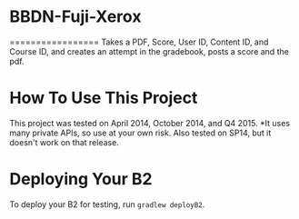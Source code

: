 # BBDN-Fuji-Xerox
=================
Takes a PDF, Score, User ID, Content ID, and Course ID, and creates an attempt in the gradebook, posts a score and the pdf.

How To Use This Project
====
This project was tested on April 2014, October 2014, and Q4 2015. *It uses many private APIs, so use at your own risk. Also tested on SP14, but it doesn't work on that release.

Deploying Your B2
===
To deploy your B2 for testing, run `gradlew deployB2`.
